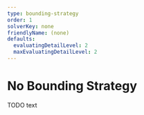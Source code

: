 ```yaml
---
type: bounding-strategy 
order: 1
solverKey: none 
friendlyName: (none) 
defaults:
  evaluatingDetailLevel: 2 
  maxEvaluatingDetailLevel: 2 
---
```


# No Bounding Strategy 
TODO text
